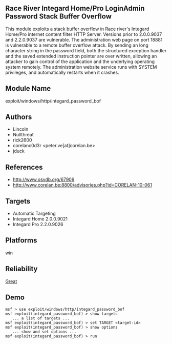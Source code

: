 ## Race River Integard Home/Pro LoginAdmin Password Stack Buffer Overflow

This module exploits a stack buffer overflow in Race river's 
Integard Home/Pro internet content filter HTTP Server. 
Versions prior to 2.0.0.9037 and 2.2.0.9037 are vulnerable. 
The administration web page on port 18881 is vulnerable to a 
remote buffer overflow attack. By sending an long character 
string in the password field, both the structured exception 
handler and the saved extended instruction pointer are over 
written, allowing an attacker to gain control of the 
application and the underlying operating system remotely. 
The administration website service runs with SYSTEM 
privileges, and automatically restarts when it crashes.


## Module Name
exploit/windows/http/integard_password_bof

## Authors
* Lincoln
* Nullthreat
* rick2600
* corelanc0d3r <peter.ve[at]corelan.be>
* jduck


## References
* http://www.osvdb.org/67909
* http://www.corelan.be:8800/advisories.php?id=CORELAN-10-061



## Targets
* Automatic Targeting
* Integard Home 2.0.0.9021
* Integard Pro  2.2.0.9026


## Platforms
win

## Reliability
[Great](https://github.com/rapid7/metasploit-framework/wiki/Exploit-Ranking)

## Demo

```
msf > use exploit/windows/http/integard_password_bof
msf exploit(integard_password_bof) > show targets
   ... a list of targets ...
msf exploit(integard_password_bof) > set TARGET <target-id>
msf exploit(integard_password_bof) > show options
   ... show and set options ...
msf exploit(integard_password_bof) > run
```
    
    